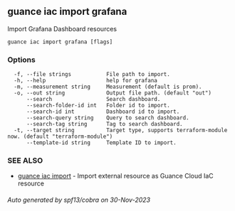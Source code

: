 ## guance iac import grafana

Import Grafana Dashboard resources

```
guance iac import grafana [flags]
```

### Options

```
  -f, --file strings           File path to import.
  -h, --help                   help for grafana
  -m, --measurement string     Measurement (default is prom).
  -o, --out string             Output file path. (default "out")
      --search                 Search dashboard.
      --search-folder-id int   Folder id to import.
      --search-id int          Dashboard id to import.
      --search-query string    Query to search dashboard.
      --search-tag string      Tag to search dashboard.
  -t, --target string          Target type, supports terraform-module now. (default "terraform-module")
      --template-id string     Template ID to import.
```

### SEE ALSO

- [guance iac import](guance_iac_import.md) - Import external resource as Guance Cloud IaC resource

###### Auto generated by spf13/cobra on 30-Nov-2023

